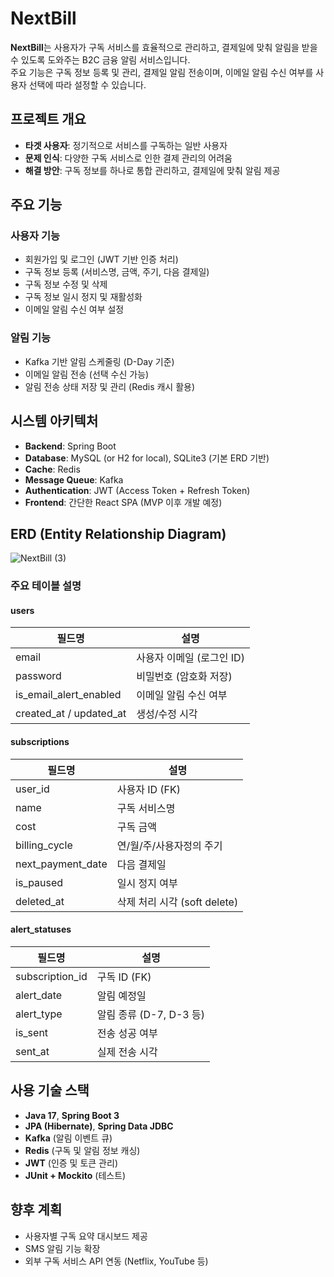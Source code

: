 # NextBill

**NextBill**는 사용자가 구독 서비스를 효율적으로 관리하고, 결제일에 맞춰 알림을 받을 수 있도록 도와주는 B2C 금융 알림 서비스입니다.  
주요 기능은 구독 정보 등록 및 관리, 결제일 알림 전송이며, 이메일 알림 수신 여부를 사용자 선택에 따라 설정할 수 있습니다.

## 프로젝트 개요

- **타겟 사용자**: 정기적으로 서비스를 구독하는 일반 사용자
- **문제 인식**: 다양한 구독 서비스로 인한 결제 관리의 어려움
- **해결 방안**: 구독 정보를 하나로 통합 관리하고, 결제일에 맞춰 알림 제공

## 주요 기능

### 사용자 기능

- 회원가입 및 로그인 (JWT 기반 인증 처리)
- 구독 정보 등록 (서비스명, 금액, 주기, 다음 결제일)
- 구독 정보 수정 및 삭제
- 구독 정보 일시 정지 및 재활성화
- 이메일 알림 수신 여부 설정

### 알림 기능

- Kafka 기반 알림 스케줄링 (D-Day 기준)
- 이메일 알림 전송 (선택 수신 가능)
- 알림 전송 상태 저장 및 관리 (Redis 캐시 활용)

## 시스템 아키텍처

- **Backend**: Spring Boot
- **Database**: MySQL (or H2 for local), SQLite3 (기본 ERD 기반)
- **Cache**: Redis
- **Message Queue**: Kafka
- **Authentication**: JWT (Access Token + Refresh Token)
- **Frontend**: 간단한 React SPA (MVP 이후 개발 예정)

## ERD (Entity Relationship Diagram)

![NextBill (3)](https://github.com/user-attachments/assets/6577b985-095b-4edd-8e58-01309f7b1b7d)

### 주요 테이블 설명

#### users

| 필드명 | 설명 |
|--------|------|
| email | 사용자 이메일 (로그인 ID) |
| password | 비밀번호 (암호화 저장) |
| is_email_alert_enabled | 이메일 알림 수신 여부 |
| created_at / updated_at | 생성/수정 시각 |

#### subscriptions

| 필드명 | 설명 |
|--------|------|
| user_id | 사용자 ID (FK) |
| name | 구독 서비스명 |
| cost | 구독 금액 |
| billing_cycle | 연/월/주/사용자정의 주기 |
| next_payment_date | 다음 결제일 |
| is_paused | 일시 정지 여부 |
| deleted_at | 삭제 처리 시각 (soft delete) |

#### alert_statuses

| 필드명 | 설명 |
|--------|------|
| subscription_id | 구독 ID (FK) |
| alert_date | 알림 예정일 |
| alert_type | 알림 종류 (D-7, D-3 등) |
| is_sent | 전송 성공 여부 |
| sent_at | 실제 전송 시각 |

## 사용 기술 스택

- **Java 17**, **Spring Boot 3**
- **JPA (Hibernate)**, **Spring Data JDBC**
- **Kafka** (알림 이벤트 큐)
- **Redis** (구독 및 알림 정보 캐싱)
- **JWT** (인증 및 토큰 관리)
- **JUnit + Mockito** (테스트)

## 향후 계획

- 사용자별 구독 요약 대시보드 제공
- SMS 알림 기능 확장
- 외부 구독 서비스 API 연동 (Netflix, YouTube 등)
